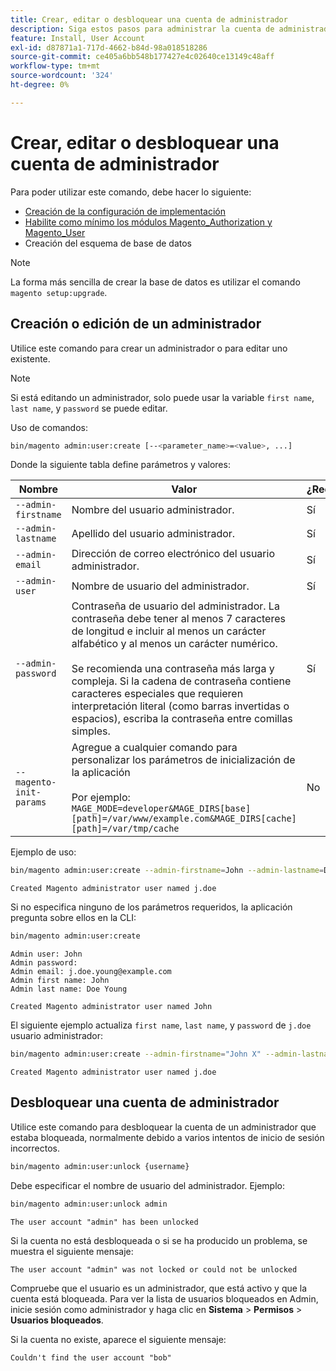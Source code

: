 ```yaml
---
title: Crear, editar o desbloquear una cuenta de administrador
description: Siga estos pasos para administrar la cuenta de administrador de su aplicación de Adobe Commerce o de Magento Open Source Admin.
feature: Install, User Account
exl-id: d87871a1-717d-4662-b84d-98a018518286
source-git-commit: ce405a6bb548b177427e4c02640ce13149c48aff
workflow-type: tm+mt
source-wordcount: '324'
ht-degree: 0%

---
```


# Crear, editar o desbloquear una cuenta de administrador

Para poder utilizar este comando, debe hacer lo siguiente:

- [Creación de la configuración de implementación](deployment.md)
- [Habilite como mínimo los módulos Magento_Authorization y Magento_User](manage-modules.md)
- Creación del esquema de base de datos

>[!NOTE]
>
>La forma más sencilla de crear la base de datos es utilizar el comando `magento setup:upgrade`.

## Creación o edición de un administrador

Utilice este comando para crear un administrador o para editar uno existente.

>[!NOTE]
>
>Si está editando un administrador, solo puede usar la variable `first name`, `last name`, y `password` se puede editar.

Uso de comandos:

```bash
bin/magento admin:user:create [--<parameter_name>=<value>, ...]
```

Donde la siguiente tabla define parámetros y valores:

| Nombre | Valor | ¿Requerido? |
|--- |--- |--- |
| `--admin-firstname` | Nombre del usuario administrador. | Sí |
| `--admin-lastname` | Apellido del usuario administrador. | Sí |
| `--admin-email` | Dirección de correo electrónico del usuario administrador. | Sí |
| `--admin-user` | Nombre de usuario del administrador. | Sí |
| `--admin-password` | Contraseña de usuario del administrador. La contraseña debe tener al menos 7 caracteres de longitud e incluir al menos un carácter alfabético y al menos un carácter numérico. <br><br>Se recomienda una contraseña más larga y compleja. Si la cadena de contraseña contiene caracteres especiales que requieren interpretación literal (como barras invertidas o espacios), escriba la contraseña entre comillas simples. | Sí |
| `--magento-init-params` | Agregue a cualquier comando para personalizar los parámetros de inicialización de la aplicación<br/><br/>Por ejemplo: `MAGE_MODE=developer&MAGE_DIRS[base][path]=/var/www/example.com&MAGE_DIRS[cache][path]=/var/tmp/cache` | No |

Ejemplo de uso:

```bash
bin/magento admin:user:create --admin-firstname=John --admin-lastname=Doe --admin-email=j.doe@example.com --admin-user=j.doe --admin-password=A0b9%t3g
```

```terminal
Created Magento administrator user named j.doe
```

Si no especifica ninguno de los parámetros requeridos, la aplicación pregunta sobre ellos en la CLI:

```bash
bin/magento admin:user:create
```

```terminal
Admin user: John
Admin password:
Admin email: j.doe.young@example.com
Admin first name: John
Admin last name: Doe Young
```

```terminal
Created Magento administrator user named John
```

El siguiente ejemplo actualiza `first name`, `last name`, y `password` de `j.doe` usuario administrador:

```bash
bin/magento admin:user:create --admin-firstname="John X" --admin-lastname="Doe X" --admin-email=j.doe@example.com --admin-user=j.doe --admin-password=A1234567
```

```terminal
Created Magento administrator user named j.doe
```

## Desbloquear una cuenta de administrador

Utilice este comando para desbloquear la cuenta de un administrador que estaba bloqueada, normalmente debido a varios intentos de inicio de sesión incorrectos.

```bash
bin/magento admin:user:unlock {username}
```

Debe especificar el nombre de usuario del administrador. Ejemplo:

```bash
bin/magento admin:user:unlock admin
```

```terminal
The user account "admin" has been unlocked
```

Si la cuenta no está desbloqueada o si se ha producido un problema, se muestra el siguiente mensaje:

```terminal
The user account "admin" was not locked or could not be unlocked
```

Compruebe que el usuario es un administrador, que está activo y que la cuenta está bloqueada. Para ver la lista de usuarios bloqueados en Admin, inicie sesión como administrador y haga clic en **Sistema** > **Permisos** > **Usuarios bloqueados**.

Si la cuenta no existe, aparece el siguiente mensaje:

```terminal
Couldn't find the user account "bob"
```
